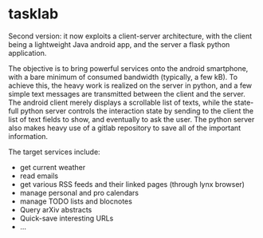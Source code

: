 # tasklab

Second version: it now exploits a client-server architecture,
with the client being a lightweight Java android app,
and the server a flask python application.

The objective is to bring powerful services onto the android smartphone,
with a bare minimum of consumed bandwidth (typically, a few kB).
To achieve this, the heavy work is realized on the server in python, and
a few simple text messages are transmitted between the client and the server.
The android client merely displays a scrollable list of texts, while the
state-full python server controls the interaction state by sending to the client
the list of text fields to show, and eventually to ask the user.
The python server also makes heavy use of a gitlab repository to save all of the
important information.

The target services include:

- get current weather
- read emails
- get various RSS feeds and their linked pages (through lynx browser)
- manage personal and pro calendars
- manage TODO lists and blocnotes
- Query arXiv abstracts
- Quick-save interesting URLs
- ...


